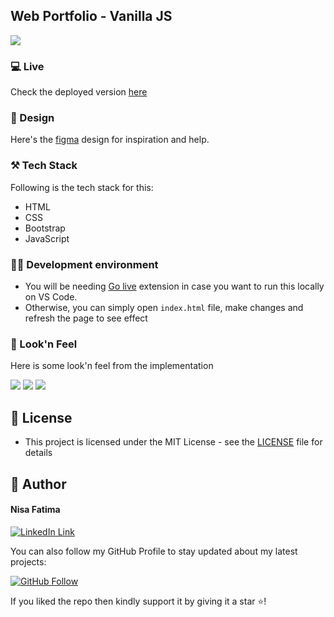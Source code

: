 ## Web Portfolio - Vanilla JS
 
<img src="https://github.com/user-attachments/assets/6606dd1b-f757-42d5-bb1d-870843e5a2f2">
 
### 💻 Live
Check the deployed version [here][live]
 
### 🎨 Design
Here's the [figma][design] design for inspiration and help.
 
### ⚒️ Tech Stack
Following is the tech stack for this:
- HTML
- CSS
- Bootstrap
- JavaScript
 
### 🙌🏻 Development environment
- You will be needing [Go live][go-live-link] extension in case you want to run this locally on VS Code.
- Otherwise, you can simply open `index.html` file, make changes and refresh the page to see effect
 
### 👀 Look'n Feel
Here is some look'n feel from the implementation
 
<img src="https://github.com/user-attachments/assets/1b34c428-3e7d-4ed4-9dd8-782de6984db8">
 
<img src="https://github.com/user-attachments/assets/1208626c-5223-4569-985c-953a427847ad">
 
<img src="https://github.com/user-attachments/assets/e05e2e18-f548-409d-9a0e-7ade9848f60f">
 
## 🔑 License
- This project is licensed under the MIT License - see the [LICENSE](LICENSE.md) file for details
 
## 🧑 Author
 
#### Nisa Fatima
[![LinkedIn Link](https://img.shields.io/badge/Connect-Nisa-blue.svg?logo=linkedin&longCache=true&style=social&label=Connect
)](https://www.linkedin.com/in/nisa-fatima369)

You can also follow my GitHub Profile to stay updated about my latest projects:

[![GitHub Follow](https://img.shields.io/badge/Connect-Nisa-blue.svg?logo=Github&longCache=true&style=social&label=Follow)](https://github.com/Nisa-fatima369)

If you liked the repo then kindly support it by giving it a star ⭐!
 
[live]: https://nisa-fatima369.github.io/Portfolio/
[design]: https://www.figma.com/file/DpS8wyuqikqL0e4HlSbdG4/Portfolio-for-developers?node-id=0%3A1&t=ZYIuMAgcXoqQg65d-1
[go-live-link]: https://marketplace.visualstudio.com/items?itemName=ritwickdey.LiveServer
